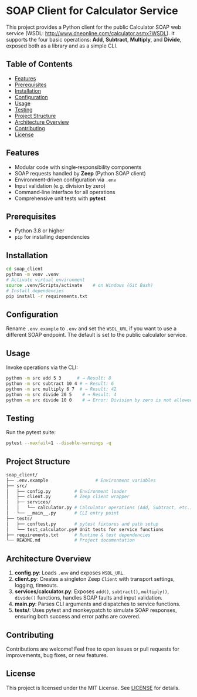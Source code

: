 # SOAP Client for Calculator Service

This project provides a Python client for the public Calculator SOAP web service (WSDL: http://www.dneonline.com/calculator.asmx?WSDL). It supports the four basic operations: **Add**, **Subtract**, **Multiply**, and **Divide**, exposed both as a library and as a simple CLI.

## Table of Contents

- [Features](#features)
- [Prerequisites](#prerequisites)
- [Installation](#installation)
- [Configuration](#configuration)
- [Usage](#usage)
- [Testing](#testing)
- [Project Structure](#project-structure)
- [Architecture Overview](#architecture-overview)
- [Contributing](#contributing)
- [License](#license)

## Features

- Modular code with single‑responsibility components
- SOAP requests handled by **Zeep** (Python SOAP client)
- Environment‑driven configuration via `.env`
- Input validation (e.g. division by zero)
- Command‑line interface for all operations
- Comprehensive unit tests with **pytest**

## Prerequisites

- Python 3.8 or higher
- `pip` for installing dependencies

## Installation

```bash
cd soap_client
python -m venv .venv
# Activate virtual environment
source .venv/Scripts/activate    # on Windows (Git Bash)
# Install dependencies
pip install -r requirements.txt
```

## Configuration

Rename `.env.example` to `.env` and set the `WSDL_URL` if you want to use a different SOAP endpoint. The default is set to the public calculator service.


## Usage

Invoke operations via the CLI:

```bash
python -m src add 5 3      # → Result: 8
python -m src subtract 10 4 # → Result: 6
python -m src multiply 6 7  # → Result: 42
python -m src divide 20 5    # → Result: 4
python -m src divide 10 0    # → Error: Division by zero is not allowed
```

## Testing

Run the pytest suite:

```bash
pytest --maxfail=1 --disable-warnings -q
```

## Project Structure

```bash
soap_client/
├── .env.example                  # Environment variables
├── src/
│   ├── config.py         # Environment loader
│   ├── client.py         # Zeep client wrapper
│   ├── services/
│   │   └── calculator.py # Calculator operations (Add, Subtract, etc.)
│   └── __main__.py       # CLI entry point
├── tests/
│   ├── conftest.py       # pytest fixtures and path setup
│   └── test_calculator.py# Unit tests for service functions
├── requirements.txt      # Runtime & test dependencies
└── README.md             # Project documentation

```

## Architecture Overview

1. **config.py**: Loads `.env` and exposes `WSDL_URL`.
2. **client.py**: Creates a singleton Zeep `Client` with transport settings, logging, timeouts.
3. **services/calculator.py**: Exposes `add()`, `subtract()`, `multiply()`, `divide()` functions, handles SOAP faults and input validation.
4. **__main__.py**: Parses CLI arguments and dispatches to service functions.
5. **tests/**: Uses pytest and monkeypatch to simulate SOAP responses, ensuring both success and error paths are covered.

## Contributing

Contributions are welcome! Feel free to open issues or pull requests for improvements, bug fixes, or new features.

## License

This project is licensed under the MIT License. See [LICENSE](../LICENSE) for details.
